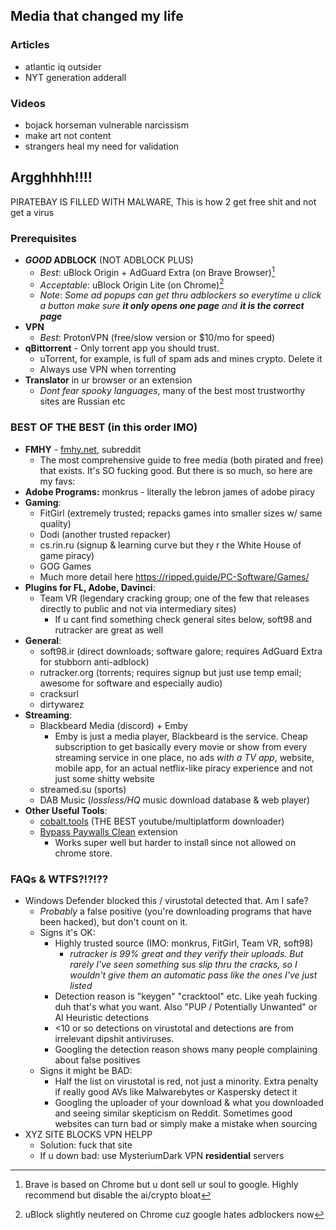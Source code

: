 ## Media that changed my life
### Articles
- atlantic iq outsider
- NYT generation adderall
### Videos
- bojack horseman vulnerable narcissism
- make art not content
- strangers heal my need for validation
## Argghhhh!!!!
PIRATEBAY IS FILLED WITH MALWARE, This is how 2 get free shit and not get a virus
### Prerequisites
- ***GOOD* ADBLOCK** (NOT ADBLOCK PLUS)
	- *Best*: uBlock Origin + AdGuard Extra (on Brave Browser)[^1]
	- *Acceptable*: uBlock Origin Lite (on Chrome)[^2]
	- *Note*: *Some ad popups can get thru adblockers so everytime u click a button make sure **it only opens one page** and **it is the correct page***
- **VPN** 
	- *Best*: ProtonVPN (free/slow version or $10/mo for speed)
- **qBittorrent** - Only torrent app you should trust.
	- uTorrent, for example, is full of spam ads and mines crypto. Delete it
	- Always use VPN when torrenting
- **Translator** in ur browser or an extension
	- *Dont fear spooky languages*, many of the best most trustworthy sites are Russian etc

[^1]: Brave is based on Chrome but u dont sell ur soul to google. Highly recommend but disable the ai/crypto bloat
[^2]: uBlock slightly neutered on Chrome cuz google hates adblockers now
### BEST OF THE BEST (in this order IMO)
- **FMHY** - [fmhy.net](https://fmhy.net), subreddit
	- The most comprehensive guide to free media (both pirated and free) that exists. It's SO fucking good. But there is so much, so here are my favs:
- **Adobe Programs:** monkrus - literally the lebron james of adobe piracy
- **Gaming**:
	- FitGirl (extremely trusted; repacks games into smaller sizes w/ same quality)
	- Dodi (another trusted repacker)
	- cs.rin.ru (signup & learning curve but they r the White House of game piracy)
	- GOG Games
	- Much more detail here https://ripped.guide/PC-Software/Games/
- **Plugins for FL, Adobe, Davinci**:
	- Team VR (legendary cracking group; one of the few that releases directly to public and not via intermediary sites)
		- If u cant find something check general sites below, soft98 and rutracker are great as well
- **General**:
	- soft98.ir (direct downloads; software galore; requires AdGuard Extra for stubborn anti-adblock)
	- rutracker.org (torrents; requires signup but just use temp email; awesome for software and especially audio)
	- cracksurl
	- dirtywarez
- **Streaming**:
	- Blackbeard Media (discord) + Emby
		- Emby is just a media player, Blackbeard is the service. Cheap subscription to get basically every movie or show from every streaming service in one place, no ads *with a TV app*, website, mobile app, for an actual netflix-like piracy experience and not just some shitty website
	- streamed.su (sports)
	- DAB Music (*lossless/HQ* music download database & web player)
- **Other Useful Tools**:
	- [cobalt.tools](https://cobalt.tools) (THE BEST youtube/multiplatform downloader)
	- [Bypass Paywalls Clean](https://gitflic.ru/project/magnolia1234/bypass-paywalls-chrome-clean) extension 
		- Works super well but harder to install since not allowed on chrome store.

### FAQs & WTFS?!?!??
- Windows Defender blocked this / virustotal detected that. Am I safe?
	- *Probably* a false positive (you're downloading programs that have been hacked), but don't count on it. 
	- Signs it's OK:
		- Highly trusted source (IMO: monkrus, FitGirl, Team VR, soft98)
			- *rutracker is 99% great and they verify their uploads. But rarely I've seen something sus slip thru the cracks, so I wouldn't give them an automatic pass like the ones I've just listed*
		- Detection reason is "keygen" "cracktool" etc. Like yeah fucking duh that's what you want. Also "PUP / Potentially Unwanted" or AI Heuristic detections
		- <10 or so detections on virustotal and detections are from irrelevant dipshit antiviruses. 
		- Googling the detection reason shows many people complaining about false positives
	- Signs it might be BAD:
		- Half the list on virustotal is red, not just a minority. Extra penalty if really good AVs like Malwarebytes or Kaspersky detect it
		- Googling the uploader of your download & what you downloaded and seeing similar skepticism on Reddit. Sometimes good websites can turn bad or simply make a mistake when sourcing
- XYZ SITE BLOCKS VPN HELPP
	- Solution: fuck that site
	- If u down bad: use MysteriumDark VPN **residential** servers
